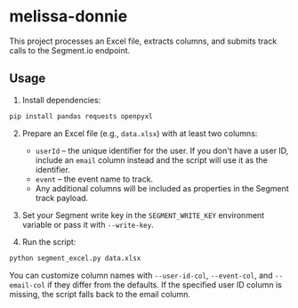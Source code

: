 # melissa-donnie

This project processes an Excel file, extracts columns, and submits track calls to the Segment.io endpoint.

## Usage

1. Install dependencies:

```bash
pip install pandas requests openpyxl
```

2. Prepare an Excel file (e.g., `data.xlsx`) with at least two columns:
   - `userId` – the unique identifier for the user. If you don't have a user ID,
     include an `email` column instead and the script will use it as the
     identifier.
   - `event` – the event name to track.
   - Any additional columns will be included as properties in the Segment track payload.

3. Set your Segment write key in the `SEGMENT_WRITE_KEY` environment variable or pass it with `--write-key`.

4. Run the script:

```bash
python segment_excel.py data.xlsx
```

You can customize column names with `--user-id-col`, `--event-col`, and `--email-col` if they differ from the defaults. If the specified user ID column is missing, the script falls back to the email column.
